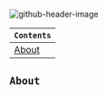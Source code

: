 ![github-header-image](https://github.com/devrath/studious-ds-adventure/assets/1456191/24436229-ceda-446c-a4e3-efad7622f63b)


<div align="center">
  
| `Contents` |
| ---------- |
| [About](https://github.com/devrath/studious-ds-adventure/blob/main/collection/Stacks/README.md#programs) |

</div>

## `About`




